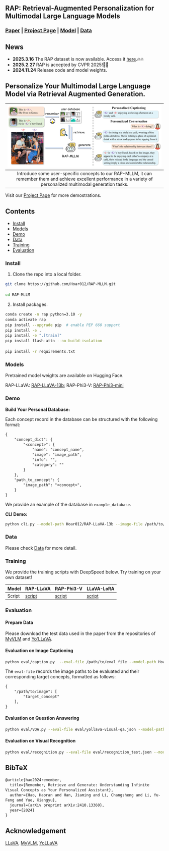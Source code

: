 ## RAP: Retrieval-Augmented Personalization for Multimodal Large Language Models

### [Paper](https://arxiv.org/abs/2410.13360) | [Project Page](https://hoar012.github.io/RAP-Project/) | [Model](https://huggingface.co/Hoar012/RAP-LLaVA-13b) | [Data](https://github.com/Hoar012/Rap-MLLM/blob/main/data/Data.md)

## News
- **2025.3.16** The RAP dataset is now available. Access it [here](https://github.com/Hoar012/Rap-MLLM/blob/main/data/Data.md).🔥🔥
- **2025.2.27** RAP is accepted by CVPR 2025!🎉🎉
- **2024.11.24** Release code and model weights.

## Personalize Your Multimodal Large Language Model via Retrieval Augmented Generation.

| ![RAP-MLLM](./images/teaser.png) |
|:--:|
| Introduce some user-specific concepts to our RAP-MLLM, it can remember them and achieve excellent performance in a variety of personalized multimodal generation tasks. |


Visit our [Project Page](https://hoar012.github.io/RAP-Project/) for more demostrations.

## Contents

- [Install](#install)
- [Models](#models)
- [Demo](#demo)
- [Data](#data)
- [Training](#Training)
- [Evaluation](#evaluation)

<!-- Note: This repository is still under construction. -->


### Install

1. Clone the repo into a local folder.

```bash
git clone https://github.com/Hoar012/RAP-MLLM.git

cd RAP-MLLM
```

2. Install packages.

```bash
conda create -n rap python=3.10 -y
conda activate rap
pip install --upgrade pip  # enable PEP 660 support
pip install -e .
pip install -e ".[train]"
pip install flash-attn --no-build-isolation

pip install -r requirements.txt
```

### Models
Pretrained model weights are available on Hugging Face.

RAP-LLaVA: [RAP-LLaVA-13b](https://huggingface.co/Hoar012/RAP-LLaVA-13b); RAP-Phi3-V: [RAP-Phi3-mini](https://huggingface.co/Hoar012/RAP-Phi3-mini)

### Demo

**Build Your Personal Database:**

Each concept record in the database can be structured with the following format:
```
{
    "concept_dict": {
        "<concept>": {
            "name": "concept_name",
            "image": "image_path",
            "info": "",
            "category": ""
        }
    },
    "path_to_concept": {
        "image_path": "<concept>",
    }
}
```
We provide an example of the database in `example_database`.

**CLI Demo:**
```bash
python cli.py --model-path Hoar012/RAP-LLaVA-13b --image-file /path/to/test_image --retrieval --database example_database --topK 1
```

### Data
Please check [Data](https://github.com/Hoar012/Rap-MLLM/blob/main/data/Data.md) for more detail.

### Training
We provide the training scripts with DeepSpeed below. Try training on your own dataset!

| Model | RAP-LLaVA | RAP-Phi3-V | LLaVA-LoRA |
| --- | --- | --- | --- |
| Script | [script](https://github.com/Hoar012/RAP-MLLM/blob/main/scripts/train_rap_llava.sh) | [script](https://github.com/Hoar012/RAP-MLLM/blob/main/scripts/train_rap_phi3.sh) | [script](https://github.com/Hoar012/RAP-MLLM/blob/main/scripts/train_lora_llava.sh) |

### Evaluation

#### Prepare Data
Please download the test data used in the paper from the repositories of [MyVLM](https://github.com/snap-research/MyVLM) and [Yo'LLaVA](https://github.com/WisconsinAIVision/YoLLaVA).

#### Evaluation on Image Captioning
```bash
python eval/caption.py  --eval-file /path/to/eval_file --model-path Hoar012/RAP-LLaVA-13b --retrieval --database /path/to/database --topK 2
```

The `eval-file` records the image paths to be evaluated and their corresponding target concepts, formatted as follows:
```
{
    "/path/to/image": [
        "target_concept"
    ],
}
```

#### Evaluation on Question Answering
```bash
python eval/VQA.py --eval-file eval/yollava-visual-qa.json --model-path Hoar012/RAP-LLaVA-13b --retrieval --database /path/to/database --topK 1
```

#### Evaluation on Visual Recognition
```bash
python eval/recognition.py --eval-file eval/recognition_test.json --model-path Hoar012/RAP-LLaVA-13b --retrieval --database /path/to/database --topK 1
```


## BibTeX

```
@article{hao2024remember,
  title={Remember, Retrieve and Generate: Understanding Infinite Visual Concepts as Your Personalized Assistant},
  author={Hao, Haoran and Han, Jiaming and Li, Changsheng and Li, Yu-Feng and Yue, Xiangyu},
  journal={arXiv preprint arXiv:2410.13360},
  year={2024}
}
```

## Acknowledgement
[LLaVA](https://github.com/haotian-liu/LLaVA), [MyVLM](https://github.com/snap-research/MyVLM), [YoLLaVA](https://github.com/WisconsinAIVision/YoLLaVA)